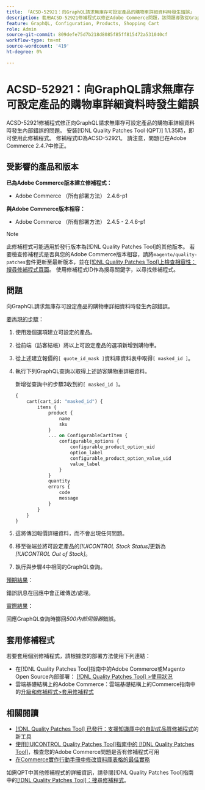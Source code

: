 ```yaml
---
title: 「ACSD-52921：向GraphQL請求無庫存可設定產品的購物車詳細資料時發生錯誤」
description: 套用ACSD-52921修補程式以修正Adobe Commerce問題，該問題導致從GraphQL請求無存貨可設定產品的購物車詳細資料時發生內部錯誤。
feature: GraphQL, Configuration, Products, Shopping Cart
role: Admin
source-git-commit: 809defe75d7b218d8085f85ff815472a531040cf
workflow-type: tm+mt
source-wordcount: '419'
ht-degree: 0%

---
```


# ACSD-52921：向GraphQL請求無庫存可設定產品的購物車詳細資料時發生錯誤

ACSD-52921修補程式修正向GraphQL請求無庫存可設定產品的購物車詳細資料時發生內部錯誤的問題。 安裝[!DNL Quality Patches Tool (QPT)] 1.1.35時，即可使用此修補程式。 修補程式ID為ACSD-52921。 請注意，問題已在Adobe Commerce 2.4.7中修正。

## 受影響的產品和版本

**已為Adobe Commerce版本建立修補程式：**

* Adobe Commerce （所有部署方法） 2.4.6-p1

**與Adobe Commerce版本相容：**

* Adobe Commerce （所有部署方法） 2.4.5 - 2.4.6-p1

>[!NOTE]
>
>此修補程式可能適用於發行版本為[!DNL Quality Patches Tool]的其他版本。 若要檢查修補程式是否與您的Adobe Commerce版本相容，請將`magento/quality-patches`套件更新至最新版本，並在[[!DNL Quality Patches Tool]上檢查相容性：搜尋修補程式頁面](https://experienceleague.adobe.com/tools/commerce-quality-patches/index.html)。 使用修補程式ID作為搜尋關鍵字，以尋找修補程式。

## 問題

向GraphQL請求無庫存可設定產品的購物車詳細資料時發生內部錯誤。

<u>要再現的步驟</u>：

1. 使用幾個選項建立可設定的產品。
1. 從前端（訪客結帳）將以上可設定產品的選項新增到購物車。
1. 從上述建立報價的`[ quote_id_mask ]`資料庫資料表中取得`[ masked_id ]`。
1. 執行下列GraphQL查詢以取得上述訪客購物車詳細資料。

   新增從查詢中的步驟3收到的`[ masked_id ]`。

   ```GraphQL
   {
       cart(cart_id: "masked_id") {
           items {
               product {
                   name
                   sku
               }
               ... on ConfigurableCartItem {
                   configurable_options {
                       configurable_product_option_uid
                       option_label
                       configurable_product_option_value_uid
                       value_label
                   }
               }
               quantity
               errors {
                   code
                   message
               }
           }
       }
   }   
   ```

1. 這將傳回報價詳細資料，而不會出現任何問題。
1. 移至後端並將可設定產品的&#x200B;*[!UICONTROL Stock Status]*&#x200B;更新為&#x200B;*[!UICONTROL Out of Stock]*。
1. 執行與步驟4中相同的GraphQL查詢。

<u>預期結果</u>：

錯誤訊息在回應中會正確傳送/處理。

<u>實際結果</u>：

回應GraphQL查詢時擲回&#x200B;*500內部伺服器*&#x200B;錯誤。

## 套用修補程式

若要套用個別修補程式，請根據您的部署方法使用下列連結：

* 在[!DNL Quality Patches Tool]指南中的Adobe Commerce或Magento Open Source內部部署： [[!DNL Quality Patches Tool] >使用狀況](/help/tools/quality-patches-tool/usage.md)
* 雲端基礎結構上的Adobe Commerce：雲端基礎結構上的Commerce指南中的[升級和修補程式>套用修補程式](https://experienceleague.adobe.com/docs/commerce-cloud-service/user-guide/develop/upgrade/apply-patches.html)

## 相關閱讀

* [[!DNL Quality Patches Tool] 已發行：支援知識庫中的自助式品質修補程式](https://experienceleague.adobe.com/en/docs/commerce-knowledge-base/kb/announcements/commerce-announcements/magento-quality-patches-released-new-tool-to-self-serve-quality-patches)的新工具
* [使用[!UICONTROL Quality Patches Tool]指南中的 [!DNL Quality Patches Tool]](/help/tools/quality-patches-tool/patches-available-in-qpt/check-patch-for-magento-issue-with-magento-quality-patches.md)，檢查您的Adobe Commerce問題是否有修補程式可用
* [在Commerce實作行動手冊中修改資料庫表格的最佳實務](https://experienceleague.adobe.com/en/docs/commerce-operations/implementation-playbook/best-practices/development/modifying-core-and-third-party-tables#why-adobe-recommends-avoiding-modifications)

如需QPT中其他修補程式的詳細資訊，請參閱[!DNL Quality Patches Tool]指南中的[[!DNL Quality Patches Tool]：搜尋修補程式](https://experienceleague.adobe.com/tools/commerce-quality-patches/index.html)。
